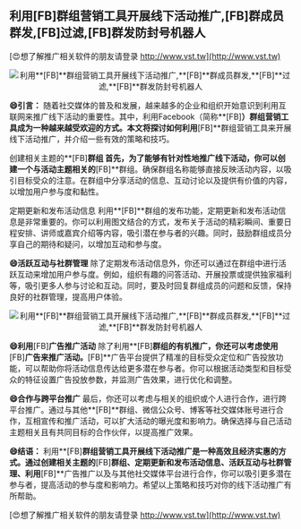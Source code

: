 ## **利用**[FB]**群组营销工具开展线下活动推广,**[FB]**群成员群发,**[FB]**过滤,**[FB]**群发防封号机器人**

[😍想了解推广相关软件的朋友请登录 http://www.vst.tw](http://www.vst.tw)

 <center><img src="https://vst.tw/MP4/tuiguang/png/6.png" alt="利用**[FB]**群组营销工具开展线下活动推广,**[FB]**群成员群发,**[FB]**过滤,**[FB]**群发防封号机器人"></center>

**😄引言：**
随着社交媒体的普及和发展，越来越多的企业和组织开始意识到利用互联网来推广线下活动的重要性。其中，利用Facebook（简称**[FB]**）群组营销工具成为一种越来越受欢迎的方式。本文将探讨如何利用**[FB]**群组营销工具来开展线下活动推广，并介绍一些有效的策略和技巧。

创建相关主题的**[FB]**群组
首先，为了能够有针对性地推广线下活动，你可以创建一个与活动主题相关的**[FB]**群组。确保群组名称能够直接反映活动内容，以吸引目标受众的注意。在群组中分享活动的信息、互动讨论以及提供有价值的内容，以增加用户参与度和黏性。

定期更新和发布活动信息
利用**[FB]**群组的发布功能，定期更新和发布活动信息是非常重要的。你可以利用图文结合的方式，发布关于活动的精彩瞬间、重要日程安排、讲师或嘉宾介绍等内容，吸引潜在参与者的兴趣。同时，鼓励群组成员分享自己的期待和疑问，以增加互动和参与度。

**😄活跃互动与社群管理**
除了定期发布活动信息外，你还可以通过在群组中进行活跃互动来增加用户参与度。例如，组织有趣的问答活动、开展投票或提供独家福利等，吸引更多人参与讨论和互动。同时，要及时回复群组成员的问题和反馈，保持良好的社群管理，提高用户体验。

 <center><img src="https://vst.tw/MP4/tuiguang/png/1.png" alt="利用**[FB]**群组营销工具开展线下活动推广,**[FB]**群成员群发,**[FB]**过滤,**[FB]**群发防封号机器人"></center>

**😄利用**[FB]**广告推广活动**
除了利用**[FB]**群组的有机推广，你还可以考虑使用**[FB]**广告来推广活动。**[FB]**广告平台提供了精准的目标受众定位和广告投放功能，可以帮助你将活动信息传达给更多潜在参与者。你可以根据活动类型和目标受众的特征设置广告投放参数，并监测广告效果，进行优化和调整。

**😄合作与跨平台推广**
最后，你还可以考虑与相关的组织或个人进行合作，进行跨平台推广。通过与其他**[FB]**群组、微信公众号、博客等社交媒体账号进行合作，互相宣传和推广活动，可以扩大活动的曝光度和影响力。确保选择与自己活动主题相关且有共同目标的合作伙伴，以提高推广效果。

**😄结语：**
利用**[FB]**群组营销工具开展线下活动推广是一种高效且经济实惠的方式。通过创建相关主题的**[FB]**群组、定期更新和发布活动信息、活跃互动与社群管理、利用**[FB]**广告推广以及与其他社交媒体平台进行合作，你可以吸引更多潜在参与者，提高活动的参与度和影响力。希望以上策略和技巧对你的线下活动推广有所帮助。

[😍想了解推广相关软件的朋友请登录 http://www.vst.tw](http://www.vst.tw)



